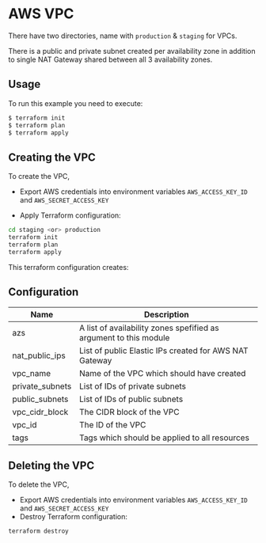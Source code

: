 # AWS VPC

There have two directories, name with `production` & `staging` for VPCs. 

There is a public and private subnet created per availability zone in addition to single NAT Gateway shared between all 3 availability zones.

## Usage

To run this example you need to execute:

```bash
$ terraform init
$ terraform plan
$ terraform apply
```
## Creating the VPC

To create the VPC, 
* Export AWS credentials into environment variables `AWS_ACCESS_KEY_ID` and `AWS_SECRET_ACCESS_KEY`

* Apply Terraform configuration:
```bash
cd staging <or> production
terraform init
terraform plan
terraform apply 
```

<!-- BEGINNING OF PRE-COMMIT-TERRAFORM DOCS HOOK -->
This terraform configuration creates:


## Configuration

| Name | Description |
|------|-------------|
| azs | A list of availability zones spefified as argument to this module |
| nat\_public\_ips | List of public Elastic IPs created for AWS NAT Gateway |
| vpc_name | Name of the VPC which should have created |
| private\_subnets | List of IDs of private subnets |
| public\_subnets | List of IDs of public subnets |
| vpc\_cidr\_block | The CIDR block of the VPC |
| vpc\_id | The ID of the VPC |
| tags | Tags which should be applied to all resources |

## Deleting the VPC

To delete the VPC, 
* Export AWS credentials into environment variables `AWS_ACCESS_KEY_ID` and `AWS_SECRET_ACCESS_KEY`
* Destroy Terraform configuration:
```bash
terraform destroy 
```
<!-- END OF PRE-COMMIT-TERRAFORM DOCS HOOK -->
